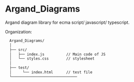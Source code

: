 # Argand_Diagrams
Argand diagram library for ecma script/ javascript/ typescript.

Organization:
```md
  Argand_Diagrams/
  │
  ├── src/
  │   ├── index.js          // Main code of JS
  │   └── styles.css        // stylesheet
  │
  ├── test/
  │     └── index.html      // test file
  └──────────────────────────────
```
